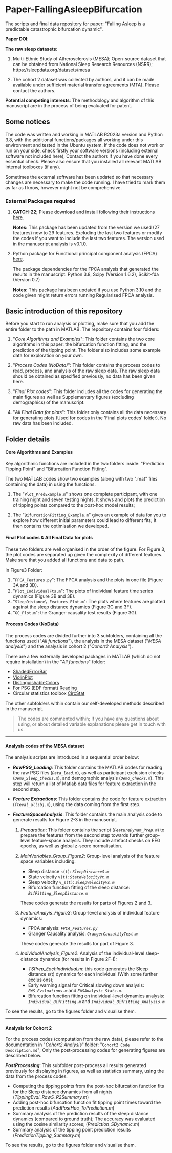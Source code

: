 # Paper-FallingAsleepBifurcation
 The scripts and final data repository for paper: "Falling Asleep is a predictable catastrophic bifurcation dynamic".

**Paper DOI**:

**The raw sleep datasets**:

1. Multi-Ethnic Study of Atherosclerosis (MESA); Open-source dataset that can be obtained from National Sleep Research Resources (NSRR); https://sleepdata.org/datasets/mesa 

2. The cohort 2 dataset was collected by authors, and it can be made available under sufficient material transfer agreements (MTA). Please contact the authors.

**Potential competing interests**:
The methodology and algorithm of this manuscript are in the process of being evaluated for patent. 

## Some notices
The code was written and working in MATLAB R2023a version and Python 3.8, with the additional functions/packages all working under this environment and tested in the Ubuntu system. If the code does not work or run on your side, check firstly your software versions (including external software not included here); Contact the authors if you have done every essential check. Please also ensure that you installed all relevant MATLAB internal toolboxes (if any).

Sometimes the external software has been updated so that necessary changes are necessary to make the code running. I have tried to mark them as far as I know, however might not be comprehensive. 

### External Packages required

1. **CATCH-22**; Please download and install following their instructions [here](https://github.com/DynamicsAndNeuralSystems/catch22).

   **Notes:** This package has been updated from the version we used (27 features) now to 29 features. Excluding the last two features or modify the codes if you want to include the last two features. The version used in the manuscript analysis is v0.1.0.
2. Python package for Functional principal component analysis (FPCA) [here](https://fda.readthedocs.io/en/latest/).

	The package dependencies for the FPCA analysis that generated the results in the manuscript: Python 3.8, Scipy (Version 1.6.2), Scikit-fda (Version 0.7)

	**Notes:** This package has been updated if you use Python 3.10 and the code given might return errors running Regularised FPCA analysis.

## Basic introduction of this repository

Before you start to run analysis or plotting, make sure that you add the entire folder to the path in MATLAB. The repository contains four folders:

1. "*Core Algorithms and Examples*": This folder contains the two core algorithms in this paper: the bifurcation function fitting, and the prediction of the tipping point. The folder also includes some example data for exploration on your own.

2. "*Process Codes (NoData)*": This folder contains the process codes to read, process, and analysis of the raw sleep data. The raw sleep data should be obtained as specified previously, no data has been given here.

3.  "*Final Plot codes*": This folder includes all the codes for generating the main figures as well as Supplementary figures (excluding demographics) of the manuscript.

4. "*All Final Data for plots*": This folder only contains all the data necessary for generating plots (Used for codes in the 'Final plots codes' folder). No raw data has been included. 

## Folder details

#### Core Algorithms and Examples

Key algorithmic functions are included in the two folders inside: "Prediction Tipping Point" and "Bifurcation Function Fitting".

The two MATLAB codes show two examples (along with two ".mat" files containing the data) in using the functions.

1. The "`Plot_PredExample.m`" shows one complete participant, with one training night and seven testing nights. It shows and plots the prediction of tipping points compared to the post-hoc model results;

2. The "`BifurcationFitting_Example.m`" gives an example of data for you to explore how different initial parameters could lead to different fits; It then contains the optimisation we developed.

#### Final Plot codes & All Final Data for plots

These two folders are well organised in the order of the figure. For Figure 3, the plot codes are separated up given the complexity of different features. Make sure that you added all functions and data to path.

In Figure3 Folder:

1. "`FPCA_Features.py`": The FPCA analysis and the plots in one file (Figure 3A and 3D).
2. "`Plot_IndividualFts.m`": The plots of individual feature time series dynamics (Figure 3B and 3E).
3. "`SleepDistance\_Features_Plot.m`": The plots where features are plotted against the sleep distance dynamics (Figure 3C and 3F).
4. "`GC_Plot.m`": the Granger-causality test results (Figure 3G).

#### Process Codes (NoData)

The process codes are divided further into 3 subfolders, containing all the functions used ("*All functions*"), the analysis in the MESA dataset ("*MESA analysis*") and the analysis in cohort 2 ("*Cohort2 Analysis*"). 

There are a few externally developed packages in MATLAB (which do not require installation) in the "*All functions*" folder:

* [ShadedErrorBar](https://uk.mathworks.com/matlabcentral/fileexchange/26311-raacampbell-shadederrorbar)
* [ViolinPlot](https://github.com/bastibe/Violinplot-Matlab)
* [DistinguishableColors](https://www.mathworks.com/matlabcentral/fileexchange/29702-generate-maximally-perceptually-distinct-colors#functions_tab)
* For PSG (EDF format) [Reading](https://www.edfplus.info/downloads/index.html)
* Circular statistics toolbox [CircStat](https://uk.mathworks.com/matlabcentral/fileexchange/10676-circular-statistics-toolbox-directional-statistics)

The other subfolders within contain our self-developed methods described in the manuscript.

> The codes are commented within; If you have any questions about using, or about detailed variable explanations please get in touch with us.

----
#### Analysis codes of the MESA dataset

The analysis scripts are introduced in a sequential order below:

* ***RawPSG_Loading***: This folder contains the MATLAB codes for reading the raw PSG files (*`Data_load.m`*), as well as participant exclusion checks (*`Demo_Sleep_Checks.m`*), and demographic analysis (*`Demo_Checks.m`*). This step will return a list of Matlab data files for feature extraction in the second step.

* ***Feature Extractions***: This folder contains the code for feature extraction (*`fteval_allsbj.m`*), using the data coming from the first step.

* ***FeatureSpaceAnalysis***: This folder contains the main analysis code to generate results for Figure 2-3 in the manuscript.
	1. *Preparation*: This folder contains the script (*`FeatureDynam_Prep.m`*) to prepare the features from the second step towards further group-level feature-space analysis. They include artefact checks on EEG epochs, as well as global z-score normalisation.
	2. *MainVariables\_Group_Figure2*: Group-level analysis of the feature space variables including:
		* Sleep distance `s(t)`: *_`SleepDistanceS.m`_*
		* State velocity `v(t)`: *_`StateVelocityVt.m`_*
		* Sleep velocity `v_s(t)`: *_`SleepVelocityVs.m`_*
		* Bifurcation function fitting of the sleep distance: *_`BifFitting_SleepDistance.m`_*
	
		These codes generate the results for parts of Figures 2 and 3.
	
	3. *FeatureAnalyis_Figure3*: Group-level analysis of individual feature dynamics:
	   * FPCA analysis: *_`FPCA_Features.py`_*
	   * Granger Causality analysis: *_`GrangerCausalityTest.m`_*
	   
	   These codes generate the results for part of Figure 3. 
	4. *IndividualAnalysis_Figure2*: Analysis of the individual-level sleep-distance dynamics (for results in Figure 2F-I):
		* *TSPrep_EachIndividual.m*: this code generates the Sleep distance s(t) dynamics for each individual (With some further exclusions);
		* Early warning signal for Critical slowing down analysis: *_`EWS_Evaluations.m`_* and *_`EWSAnalysis_Stats.m`_*.
		* Bifurcation function fitting on individual-level dynamics analysis: *_`Individual_BifFitting.m`_* and *_`Individual_BifFitting_Analysis.m`_*

To see the results, go to the figures folder and visualise them.


-----
#### Analysis for Cohort 2

For the process codes (computation from the raw data), please refer to the documentation in "*Cohort2 Analysis*" folder: "`Cohort2 Code Description.md`"; Only the post-processing codes for generating figures are described below.

***PostProcessing***: This subfolder post-process all results generated previously for displaying in figures, as well as statistics summary, using the data from the process codes.

* 	Computing the tipping points from the post-hoc bifurcation function fits for the Sleep distance dynamics from all nights (*_TippingEval\_RawS\_R2Summary.m_*)
* 	Adding post-hoc bifurcation function fit tipping point times toward the prediction results (*_AddPostHoc\_ToPrediction.m_*)
* 	Summary analysis of the prediction results of the sleep distance dynamics (compared to ground truth); The accuracy was evaluated using the cosine similarity scores; (*_Prediction\_SDynamic.m_*)
* 	Summary analysis of the tipping point prediction results (*_PredictionTipping\_Summary.m_*)

To see the results, go to the figures folder and visualise them.

	
















